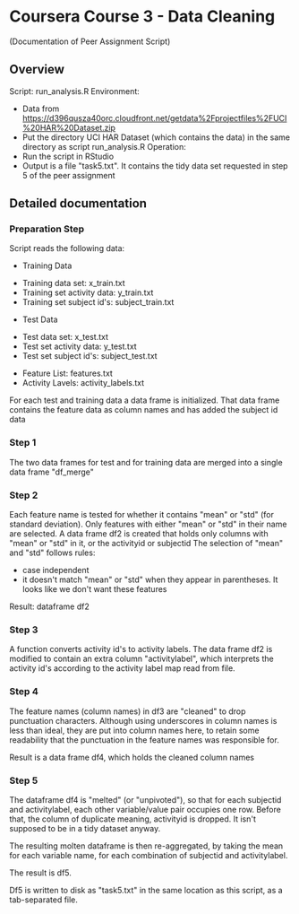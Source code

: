 # Coursera Course 3 - Data Cleaning
(Documentation of Peer Assignment Script)

## Overview

Script: run_analysis.R
Environment:
* Data from https://d396qusza40orc.cloudfront.net/getdata%2Fprojectfiles%2FUCI%20HAR%20Dataset.zip
* Put the directory UCI HAR Dataset (which contains the data) in the same directory as script run_analysis.R
Operation:
* Run the script in RStudio
* Output is a file "task5.txt". It contains the tidy data set requested in step 5 of the peer assignment


## Detailed documentation

### Preparation Step

Script reads the following data:

- Training Data
* Training data set: x_train.txt
* Training set activity data: y_train.txt
* Training set subject id's: subject_train.txt
- Test Data
* Test data set: x_test.txt
* Test set activity data: y_test.txt
* Test set subject id's: subject_test.txt
- Feature List: features.txt
- Activity Lavels: activity_labels.txt

For each test and training data a data frame is initialized. That data frame contains the feature data as column names and has added the subject id data

### Step 1

The two data frames for test and for training data are merged into a single data frame "df_merge"

### Step 2

Each feature name is tested for whether it contains "mean" or "std" (for standard deviation).
Only features with either "mean" or "std" in their name are selected.
A data frame df2 is created that holds only columns with "mean" or "std" in it, or the activityid or subjectid
The selection of "mean" and "std" follows rules:
* case independent
* it doesn't match "mean" or "std" when they appear in parentheses. It looks like we don't want these features

Result: dataframe df2

### Step 3

A function converts activity id's to activity labels.
The data frame df2 is modified to contain an extra column "activitylabel", which interprets the activity id's according to the activity label map read from file.

### Step 4

The feature names (column names) in df3 are "cleaned" to drop punctuation characters. Although using underscores in column names is less than ideal,
they are put into column names here, to retain some readability that the punctuation in the feature names was responsible for.

Result is a data frame df4, which holds the cleaned column names

### Step 5

The dataframe df4 is "melted" (or "unpivoted"), so that for each subjectid and activitylabel, each other variable/value pair occupies one row.
Before that, the column of duplicate meaning, activityid is dropped. It isn't supposed to be in a tidy dataset anyway.

The resulting molten dataframe is then re-aggregated, by taking the mean for each variable name, for each combination of subjectid and activitylabel.

The result is df5.

Df5 is written to disk as "task5.txt" in the same location as this script, as a tab-separated file.

